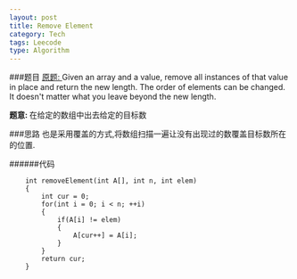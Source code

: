 ```yaml
---
layout: post
title: Remove Element 
category: Tech
tags: Leecode
type: Algorithm
---
```


###题目
[原题: ](http://oj.leetcode.com/problems/remove-element/)Given an array and a value, remove all instances of that value in place and return the new length.
The order of elements can be changed. It doesn't matter what you leave beyond the new length.

<b>题意: </b>在给定的数组中出去给定的目标数

###思路
也是采用覆盖的方式,将数组扫描一遍让没有出现过的数覆盖目标数所在的位置.

######代码

		int removeElement(int A[], int n, int elem) 
	    {
	        int cur = 0;
	        for(int i = 0; i < n; ++i)
	        {
	            if(A[i] != elem)
	            {
	                A[cur++] = A[i];
	            }
	        }
	        return cur;
	    }